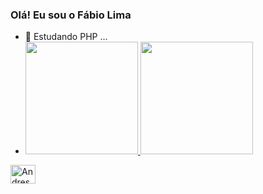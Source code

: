 ### Olá! Eu sou o Fábio Lima

- 🌱 Estudando PHP ...
- <div>
  <a href="https://github.com/FabioCorreiaLima/FabioCorreiaLima">
  <img height="180em" src="https://github-readme-stats.vercel.app/api?username=FabioCorreiaLima&show_icons=true&theme=tokyonight"/>
  <img height="180em" src="https://github-readme-stats.vercel.app/api/top-langs/?username=FabioCorreiaLima&layout=compact&theme=tokyonight"/>
</div>
  <img align="center" alt="Andressa-html" height="30" width="40" src="https://cdn.jsdelivr.net/gh/devicons/devicon/icons/html5/html5-original.svg"/>


